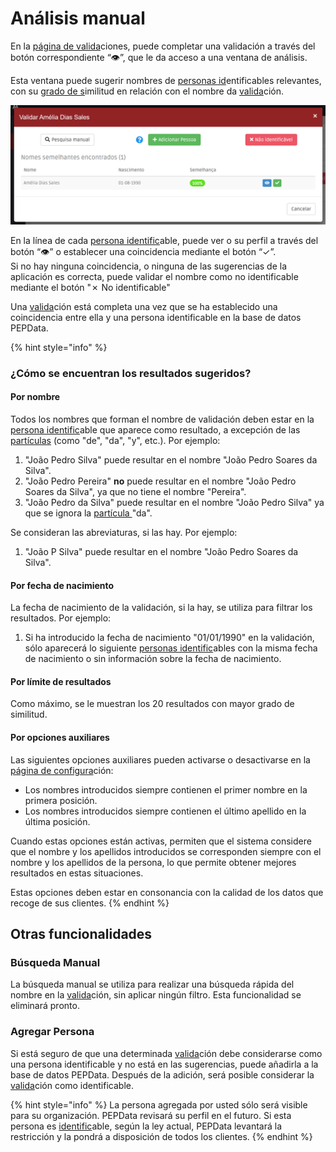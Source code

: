 # Análisis manual

En la  [página de valida](./)ciones, puede completar una validación a través del botón correspondiente “👁”, que le da acceso a una ventana de análisis.

Esta ventana puede sugerir nombres de [personas id](../../glossario/glossario-aplicacao.md#pessoa-identificavel)entificables relevantes, con su [grado de s](../../glossario/glossario-aplicacao.md#grau-de-semelhanca)imilitud en relación con el nombre da [valida](../../glossario/glossario-aplicacao.md#validacao)ción. 

![Ventana de an&#xE1;lisis manual](../../.gitbook/assets/image%20%2810%29.png)

En la línea de cada [persona identific](../../glossario/glossario-aplicacao.md#pessoa-identificavel)able, puede ver o su perfil a través del botón “👁” o establecer una coincidencia mediante el botón “✓”.   
Si no hay ninguna coincidencia, o ninguna de las sugerencias de la aplicación es correcta, puede validar el nombre como no identificable mediante el botón "✗ No identificable"

Una [valida](../../glossario/glossario-aplicacao.md#validacao)ción está completa una vez que se ha establecido una coincidencia entre ella y una persona identificable en la base de datos PEPData.

{% hint style="info" %}
### ¿Cómo se encuentran los resultados sugeridos?

#### Por nombre

Todos los nombres que forman el nombre de validación deben estar en la [persona identific](../../glossario/glossario-aplicacao.md#pessoa-identificavel)able que aparece como resultado, a excepción de las [partículas](https://www.irn.mj.pt/IRN/sections/irn/a_registral/registo-civil/docs-do-civil/dar-o-nome/) \(como "de", "da", "y", etc.\). Por ejemplo:

1. "João Pedro Silva" puede resultar en el nombre "João Pedro Soares da Silva".
2. "João Pedro Pereira" **no** puede resultar en el nombre "João Pedro Soares da Silva", ya que no tiene el nombre "Pereira".
3. "João Pedro da Silva" puede resultar en el nombre "João Pedro Silva" ya que se ignora la [partícula ](https://www.irn.mj.pt/IRN/sections/irn/a_registral/registo-civil/docs-do-civil/dar-o-nome/)"da".

Se consideran las abreviaturas, si las hay. Por ejemplo:

1. "João P Silva" puede resultar en el nombre "João Pedro Soares da Silva".

#### Por fecha de nacimiento

La fecha de nacimiento de la validación, si la hay, se utiliza para filtrar los resultados. Por ejemplo:

1. Si ha introducido la fecha de nacimiento "01/01/1990" en la validación, sólo aparecerá lo siguiente [personas identific](../../glossario/glossario-aplicacao.md#pessoa-identificavel)ables con la misma fecha de nacimiento o sin información sobre la fecha de nacimiento.

#### Por límite de resultados

Como máximo, se le muestran los 20 resultados con mayor grado de similitud.

#### Por opciones auxiliares

Las siguientes opciones auxiliares pueden activarse o desactivarse en la [página de configura](../configuracoes.md)ción: 

* Los nombres introducidos siempre contienen el primer nombre en la primera posición.
* Los nombres introducidos siempre contienen el último apellido en la última posición.

Cuando estas opciones están activas, permiten que el sistema considere que el nombre y los apellidos introducidos se corresponden siempre con el nombre y los apellidos de la persona, lo que permite obtener mejores resultados en estas situaciones.

Estas opciones deben estar en consonancia con la calidad de los datos que recoge de sus clientes. 
{% endhint %}

## Otras funcionalidades

### Búsqueda Manual

La búsqueda manual se utiliza para realizar una búsqueda rápida del nombre en la [valida](../../glossario/glossario-aplicacao.md#validacao)ción, sin aplicar ningún filtro. Esta funcionalidad se eliminará pronto.

### Agregar Persona

Si está seguro de que una determinada [valida](../../glossario/glossario-aplicacao.md#validacao)ción debe considerarse como una persona identificable y no está en las sugerencias, puede añadirla a la base de datos PEPData. Después de la adición, será posible considerar la [valida](../../glossario/glossario-aplicacao.md#validacao)ción como identificable.

{% hint style="info" %}
La persona agregada por usted sólo será visible para su organización. PEPData revisará su perfil en el futuro. Si esta persona es [identific](../../glossario/glossario-aplicacao.md#pessoa-identificavel)able, según la ley actual, PEPData levantará la restricción y la pondrá a disposición de todos los clientes.
{% endhint %}

 

